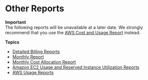 # Other Reports<a name="billing-reports-other"></a>

**Important**  
The following reports will be unavailable at a later date\. We strongly recommend that you use the [AWS Cost and Usage Report](billing-reports-costusage.md) instead\.

**Topics**
+ [Detailed Billing Reports](detailed-billing-reports.md)
+ [Monthly Report](monthly-report.md)
+ [Monthly Cost Allocation Report](reportwithtags.md)
+ [Amazon EC2 Usage and Reserved Instance Utilization Reports](ec2reportlinks.md)
+ [AWS Usage Reports](view-usage-reports.md)
